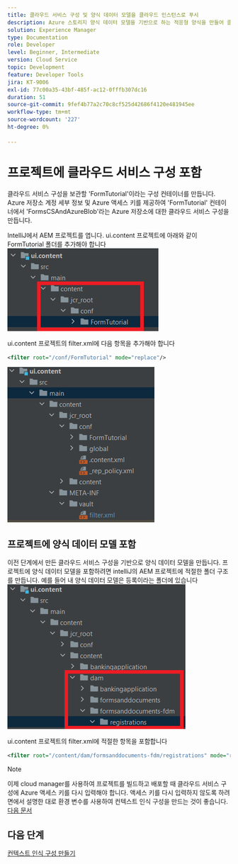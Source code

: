 ```yaml
---
title: 클라우드 서비스 구성 및 양식 데이터 모델을 클라우드 인스턴스로 푸시
description: Azure 스토리지 양식 데이터 모델을 기반으로 하는 적응형 양식을 만들어 클라우드 인스턴스에 푸시합니다.
solution: Experience Manager
type: Documentation
role: Developer
level: Beginner, Intermediate
version: Cloud Service
topic: Development
feature: Developer Tools
jira: KT-9006
exl-id: 77c00a35-43bf-485f-ac12-0fffb307dc16
duration: 51
source-git-commit: 9fef4b77a2c70c8cf525d42686f4120e481945ee
workflow-type: tm+mt
source-wordcount: '227'
ht-degree: 0%

---
```


# 프로젝트에 클라우드 서비스 구성 포함

클라우드 서비스 구성을 보관할 &#39;FormTutorial&#39;이라는 구성 컨테이너를 만듭니다. Azure 저장소 계정 세부 정보 및 Azure 액세스 키를 제공하여 &#39;FormTutorial&#39; 컨테이너에서 &#39;FormsCSAndAzureBlob&#39;라는 Azure 저장소에 대한 클라우드 서비스 구성을 만듭니다.

IntelliJ에서 AEM 프로젝트를 엽니다. ui.content 프로젝트에 아래와 같이 FormTutorial 폴더를 추가해야 합니다
![cloud-services-configuration](assets/cloud-services-configuration.png)

ui.content 프로젝트의 filter.xml에 다음 항목을 추가해야 합니다

```xml
<filter root="/conf/FormTutorial" mode="replace"/>
```

![filter-xml](assets/ui-content-filter.png)

## 프로젝트에 양식 데이터 모델 포함

이전 단계에서 만든 클라우드 서비스 구성을 기반으로 양식 데이터 모델을 만듭니다. 프로젝트에 양식 데이터 모델을 포함하려면 intelliJ의 AEM 프로젝트에 적절한 폴더 구조를 만듭니다. 예를 들어 내 양식 데이터 모델은 등록이라는 폴더에 있습니다
![fdm-content](assets/ui-content-fdm.png)

ui.content 프로젝트의 filter.xml에 적절한 항목을 포함합니다

```xml
<filter root="/content/dam/formsanddocuments-fdm/registrations" mode="replace"/>
```


>[!NOTE]
>
>이제 cloud manager를 사용하여 프로젝트를 빌드하고 배포할 때 클라우드 서비스 구성에 Azure 액세스 키를 다시 입력해야 합니다. 액세스 키를 다시 입력하지 않도록 하려면에서 설명한 대로 환경 변수를 사용하여 컨텍스트 인식 구성을 만드는 것이 좋습니다. [다음 문서](./context-aware-fdm.md)

## 다음 단계

[컨텍스트 인식 구성 만들기](./context-aware-fdm.md)
